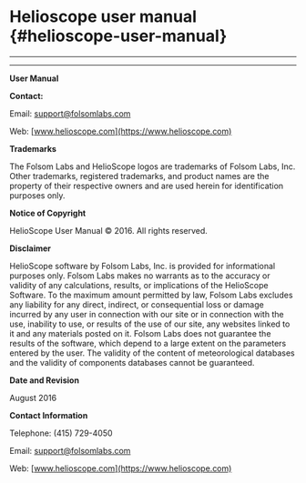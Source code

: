 # Helioscope user manual {#helioscope-user-manual}

****

****

**User Manual**

**Contact:**

Email: support@folsomlabs.com

Web: [www.helioscope.com](https://www.helioscope.com)

**Trademarks**

The Folsom Labs and HelioScope logos are trademarks of Folsom Labs, Inc. Other trademarks, registered trademarks, and product names are the property of their respective owners and are used herein for identification purposes only.

**Notice of Copyright**

HelioScope User Manual © 2016. All rights reserved.

**Disclaimer**

HelioScope software by Folsom Labs, Inc. is provided for informational purposes only. Folsom Labs makes no warrants as to the accuracy or validity of any calculations, results, or implications of the HelioScope Software. To the maximum amount permitted by law, Folsom Labs excludes any liability for any direct, indirect, or consequential loss or damage incurred by any user in connection with our site or in connection with the use, inability to use, or results of the use of our site, any websites linked to it and any materials posted on it. Folsom Labs does not guarantee the results of the software, which depend to a large extent on the parameters entered by the user. The validity of the content of meteorological databases and the validity of components databases cannot be guaranteed.

**Date and Revision**

August 2016

**Contact Information**

Telephone: \(415\) 729-4050

Email: support@folsomlabs.com

Web: [www.helioscope.com](https://www.helioscope.com)

